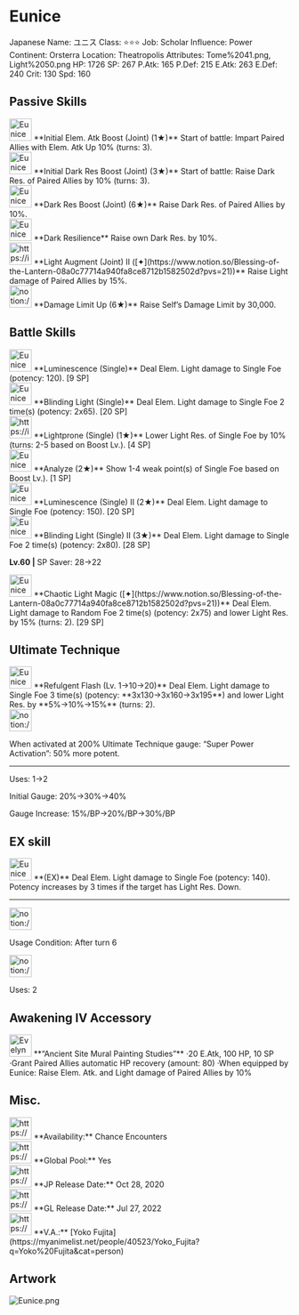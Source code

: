 # Eunice

Japanese Name: ユニス
Class: ⭐️⭐️⭐️
Job: Scholar
Influence: Power
Continent: Orsterra
Location: Theatropolis
Attributes: Tome%2041.png, Light%2050.png
HP: 1726
SP: 267
P.Atk: 165
P.Def: 215
E.Atk: 263
E.Def: 240
Crit: 130
Spd: 160

## Passive Skills

<aside>
<img src="Eunice%20aa0acff804524a8682b3a79cdd970c65/Elem_atk_Boost.png" alt="Eunice%20aa0acff804524a8682b3a79cdd970c65/Elem_atk_Boost.png" width="40px" /> **Initial Elem. Atk Boost (Joint) (1★)**
Start of battle: Impart Paired Allies with Elem. Atk Up 10% (turns: 3).

</aside>

<aside>
<img src="Eunice%20aa0acff804524a8682b3a79cdd970c65/Dark_Resilience.png" alt="Eunice%20aa0acff804524a8682b3a79cdd970c65/Dark_Resilience.png" width="40px" /> **Initial Dark Res Boost (Joint) (3★)**
Start of battle: Raise Dark Res. of Paired Allies by 10% (turns: 3).

<aside>
<img src="Eunice%20aa0acff804524a8682b3a79cdd970c65/Dark_Resilience.png" alt="Eunice%20aa0acff804524a8682b3a79cdd970c65/Dark_Resilience.png" width="40px" /> **Dark Res Boost (Joint) (6★)**
Raise Dark Res. of Paired Allies by 10%.

</aside>

</aside>

<aside>
<img src="Eunice%20aa0acff804524a8682b3a79cdd970c65/Dark_Resilience%201.png" alt="Eunice%20aa0acff804524a8682b3a79cdd970c65/Dark_Resilience%201.png" width="40px" /> **Dark Resilience**
Raise own Dark Res. by 10%.

</aside>

<aside>
<img src="https://img.game8.jp/6930252/b8605ccc9a2baa2a02593cd9f40329de.png/show" alt="https://img.game8.jp/6930252/b8605ccc9a2baa2a02593cd9f40329de.png/show" width="40px" /> **Light Augment (Joint) II ([✦](https://www.notion.so/Blessing-of-the-Lantern-08a0c77714a940fa8ce8712b1582502d?pvs=21))**
Raise Light damage of Paired Allies by 15%.

</aside>

<aside>
<img src="notion://custom_emoji/2482af5e-3bb7-4af8-a110-df4150e44521/17debbc6-5396-80a6-933a-007af3a7f551" alt="notion://custom_emoji/2482af5e-3bb7-4af8-a110-df4150e44521/17debbc6-5396-80a6-933a-007af3a7f551" width="40px" /> **Damage Limit Up (6★)**
Raise Self’s Damage Limit by 30,000.

</aside>

## Battle Skills

<aside>
<img src="Eunice%20aa0acff804524a8682b3a79cdd970c65/Light.png" alt="Eunice%20aa0acff804524a8682b3a79cdd970c65/Light.png" width="40px" /> **Luminescence (Single)**
Deal Elem. Light damage to Single Foe (potency: 120). [9 SP]

</aside>

<aside>
<img src="Eunice%20aa0acff804524a8682b3a79cdd970c65/Light%201.png" alt="Eunice%20aa0acff804524a8682b3a79cdd970c65/Light%201.png" width="40px" /> **Blinding Light (Single)**
Deal Elem. Light damage to Single Foe 2 time(s) (potency: 2x65). [20 SP]

</aside>

<aside>
<img src="https://img.game8.jp/6909196/ce50237128dbdac99dd75aad5895bba1.png/show" alt="https://img.game8.jp/6909196/ce50237128dbdac99dd75aad5895bba1.png/show" width="40px" /> **Lightprone (Single) (1★)**
Lower Light Res. of Single Foe by 10% (turns: 2-5 based on Boost Lv.). [4 SP]

</aside>

<aside>
<img src="Eunice%20aa0acff804524a8682b3a79cdd970c65/Analyze.png" alt="Eunice%20aa0acff804524a8682b3a79cdd970c65/Analyze.png" width="40px" /> **Analyze (2★)**
Show 1-4 weak point(s) of Single Foe based on Boost Lv.). [1 SP]

</aside>

<aside>
<img src="Eunice%20aa0acff804524a8682b3a79cdd970c65/Light%202.png" alt="Eunice%20aa0acff804524a8682b3a79cdd970c65/Light%202.png" width="40px" /> **Luminescence (Single) II (2★)**
Deal Elem. Light damage to Single Foe (potency: 150). [20 SP]

</aside>

<aside>
<img src="Eunice%20aa0acff804524a8682b3a79cdd970c65/Light%203.png" alt="Eunice%20aa0acff804524a8682b3a79cdd970c65/Light%203.png" width="40px" /> **Blinding Light (Single) II (3★)**
Deal Elem. Light damage to Single Foe 2 time(s) (potency: 2x80). [28 SP]

**Lv.60 |** SP Saver: 28→22

</aside>

<aside>
<img src="Eunice%20aa0acff804524a8682b3a79cdd970c65/Light%202.png" alt="Eunice%20aa0acff804524a8682b3a79cdd970c65/Light%202.png" width="40px" /> **Chaotic Light Magic ([✦](https://www.notion.so/Blessing-of-the-Lantern-08a0c77714a940fa8ce8712b1582502d?pvs=21))**
Deal Elem. Light damage to Random Foe 2 time(s) (potency: 2x75) and lower Light Res. by 15% (turns: 2). [29 SP]

</aside>

## Ultimate Technique

<aside>
<img src="Eunice%20aa0acff804524a8682b3a79cdd970c65/Light%204.png" alt="Eunice%20aa0acff804524a8682b3a79cdd970c65/Light%204.png" width="40px" /> **Refulgent Flash (Lv. 1→10→20)**
Deal Elem. Light damage to Single Foe 3 time(s) (potency: **3x130→3x160→3x195**) and lower Light Res. by **5%→10%→15%** (turns: 2).

<aside>
<img src="notion://custom_emoji/2482af5e-3bb7-4af8-a110-df4150e44521/137ebbc6-5396-80a2-a199-007a067e9993" alt="notion://custom_emoji/2482af5e-3bb7-4af8-a110-df4150e44521/137ebbc6-5396-80a2-a199-007a067e9993" width="40px" />

When activated at 200% Ultimate Technique gauge:
“Super Power Activation”: 50% more potent.

</aside>

---

Uses:
1→2

Initial Gauge:
20%→30%→40%

Gauge Increase:
15%/BP→20%/BP→30%/BP

</aside>

## EX skill

<aside>
<img src="Eunice%20aa0acff804524a8682b3a79cdd970c65/Light%204.png" alt="Eunice%20aa0acff804524a8682b3a79cdd970c65/Light%204.png" width="40px" /> **(EX)**
Deal Elem. Light damage to Single Foe (potency: 140). Potency increases by 3 times if the target has Light Res. Down.

---

<aside>
<img src="notion://custom_emoji/2482af5e-3bb7-4af8-a110-df4150e44521/137ebbc6-5396-802c-b9bc-007a54884b6f" alt="notion://custom_emoji/2482af5e-3bb7-4af8-a110-df4150e44521/137ebbc6-5396-802c-b9bc-007a54884b6f" width="40px" />

Usage Condition: After turn 6

</aside>

<aside>
<img src="notion://custom_emoji/2482af5e-3bb7-4af8-a110-df4150e44521/137ebbc6-5396-80ba-9f36-007a936447ac" alt="notion://custom_emoji/2482af5e-3bb7-4af8-a110-df4150e44521/137ebbc6-5396-80ba-9f36-007a936447ac" width="40px" />

Uses: 2

</aside>

</aside>

## Awakening IV Accessory

<aside>
<img src="Evelyn%203f6803c735294d4885f648b8d3b17a4e/Awakening_IV.png" alt="Evelyn%203f6803c735294d4885f648b8d3b17a4e/Awakening_IV.png" width="40px" /> **“Ancient Site Mural Painting Studies”**
·20 E.Atk, 100 HP, 10 SP
·Grant Paired Allies automatic HP recovery (amount: 80)
·When equipped by Eunice: Raise Elem. Atk. and Light damage of Paired Allies by 10%

</aside>

## Misc.

<aside>
<img src="https://www.notion.so/icons/gift_gray.svg" alt="https://www.notion.so/icons/gift_gray.svg" width="40px" /> **Availability:** Chance Encounters

</aside>

<aside>
<img src="https://www.notion.so/icons/globe_gray.svg" alt="https://www.notion.so/icons/globe_gray.svg" width="40px" /> **Global Pool:** Yes

</aside>

<aside>
<img src="https://www.notion.so/icons/calendar_red.svg" alt="https://www.notion.so/icons/calendar_red.svg" width="40px" /> **JP Release Date:**
Oct 28, 2020

</aside>

<aside>
<img src="https://www.notion.so/icons/calendar_blue.svg" alt="https://www.notion.so/icons/calendar_blue.svg" width="40px" /> **GL Release Date:**
Jul 27, 2022

</aside>

<aside>
<img src="https://www.notion.so/icons/microphone_gray.svg" alt="https://www.notion.so/icons/microphone_gray.svg" width="40px" /> **V.A.:** [Yoko Fujita](https://myanimelist.net/people/40523/Yoko_Fujita?q=Yoko%20Fujita&cat=person)

</aside>

## Artwork

![Eunice.png](Eunice%20aa0acff804524a8682b3a79cdd970c65/Eunice.png)